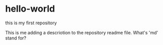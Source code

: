 # hello-world
this is my first repository

This is me adding a descriotion to the repository readme file. What's 'md' stand for?
